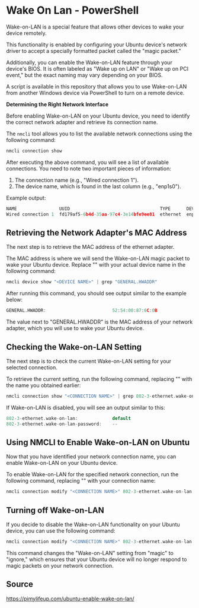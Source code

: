 # Wake On Lan - PowerShell

Wake-on-LAN is a special feature that allows other devices to wake your device remotely.

This functionality is enabled by configuring your Ubuntu device's network driver to accept a specially formatted packet called the "magic packet."

Additionally, you can enable the Wake-on-LAN feature through your device's BIOS. It is often labeled as "Wake up on LAN" or "Wake up on PCI event," but the exact naming may vary depending on your BIOS.

A script is available in this repository that allows you to use Wake-on-LAN from another Windows device via PowerShell to turn on a remote device.

**Determining the Right Network Interface**

Before enabling Wake-on-LAN on your Ubuntu device, you need to identify the correct network adapter and retrieve its connection name.

The `nmcli` tool allows you to list the available network connections using the following command:

```cpp
nmcli connection show
```

After executing the above command, you will see a list of available connections. You need to note two important pieces of information:

1. The connection name (e.g., "Wired connection 1").
2. The device name, which is found in the last column (e.g., "enp1s0").

Example output:

```cpp
NAME                UUID                                  TYPE      DEVICE
Wired connection 1  fd179af5-6b4d-35aa-97c4-3e14bfe9ee81  ethernet  enp1s0
```

## **Retrieving the Network Adapter's MAC Address**

The next step is to retrieve the MAC address of the ethernet adapter.

The MAC address is where we will send the Wake-on-LAN magic packet to wake your Ubuntu device. Replace "<DEVICE NAME>" with your actual device name in the following command:

```cpp
nmcli device show "<DEVICE NAME>" | grep "GENERAL.HWADDR"
```

After running this command, you should see output similar to the example below:

```cpp
GENERAL.HWADDR:                         52:54:00:87:6C:0B
```

The value next to "GENERAL.HWADDR" is the MAC address of your network adapter, which you will use to wake your Ubuntu device.

## **Checking the Wake-on-LAN Setting**

The next step is to check the current Wake-on-LAN setting for your selected connection.

To retrieve the current setting, run the following command, replacing "<CONNECTION NAME>" with the name you obtained earlier:

```cpp
nmcli connection show "<CONNECTION NAME>" | grep 802-3-ethernet.wake-on-lan
```

If Wake-on-LAN is disabled, you will see an output similar to this:

```cpp
802-3-ethernet.wake-on-lan:             default
802-3-ethernet.wake-on-lan-password:    --
```

## **Using NMCLI to Enable Wake-on-LAN on Ubuntu**

Now that you have identified your network connection name, you can enable Wake-on-LAN on your Ubuntu device.

To enable Wake-on-LAN for the specified network connection, run the following command, replacing "<CONNECTION NAME>" with your connection name:

```cpp
nmcli connection modify "<CONNECTION NAME>" 802-3-ethernet.wake-on-lan magic
```

## **Turning off Wake-on-LAN**

If you decide to disable the Wake-on-LAN functionality on your Ubuntu device, you can use the following command:

```cpp
nmcli connection modify "<CONNECTION NAME>" 802-3-ethernet.wake-on-lan ignore
```

This command changes the "Wake-on-LAN" setting from "magic" to "ignore," which ensures that your Ubuntu device will no longer respond to magic packets on your network connection.

## Source

https://pimylifeup.com/ubuntu-enable-wake-on-lan/
